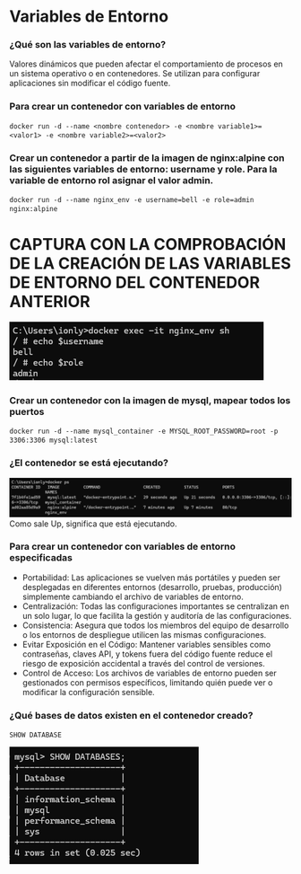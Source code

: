 # Variables de Entorno

### ¿Qué son las variables de entorno?
Valores dinámicos que pueden afectar el comportamiento de procesos en un sistema operativo o en contenedores. Se utilizan para configurar aplicaciones sin modificar el código fuente.

### Para crear un contenedor con variables de entorno

```
docker run -d --name <nombre contenedor> -e <nombre variable1>=<valor1> -e <nombre variable2>=<valor2>
```

### Crear un contenedor a partir de la imagen de nginx:alpine con las siguientes variables de entorno: username y role. Para la variable de entorno rol asignar el valor admin.

```
docker run -d --name nginx_env -e username=bell -e role=admin nginx:alpine
```

# CAPTURA CON LA COMPROBACIÓN DE LA CREACIÓN DE LAS VARIABLES DE ENTORNO DEL CONTENEDOR ANTERIOR

![alt text](image-1.png)

### Crear un contenedor con la imagen de mysql, mapear todos los puertos

```
docker run -d --name mysql_container -e MYSQL_ROOT_PASSWORD=root -p 3306:3306 mysql:latest
```

### ¿El contenedor se está ejecutando?

![alt text](image-2.png)
Como sale Up, significa que está ejecutando.


### Para crear un contenedor con variables de entorno especificadas
- Portabilidad: Las aplicaciones se vuelven más portátiles y pueden ser desplegadas en diferentes entornos (desarrollo, pruebas, producción) simplemente cambiando el archivo de variables de entorno.
- Centralización: Todas las configuraciones importantes se centralizan en un solo lugar, lo que facilita la gestión y auditoría de las configuraciones.
- Consistencia: Asegura que todos los miembros del equipo de desarrollo o los entornos de despliegue utilicen las mismas configuraciones.
- Evitar Exposición en el Código: Mantener variables sensibles como contraseñas, claves API, y tokens fuera del código fuente reduce el riesgo de exposición accidental a través del control de versiones.
- Control de Acceso: Los archivos de variables de entorno pueden ser gestionados con permisos específicos, limitando quién puede ver o modificar la configuración sensible.

### ¿Qué bases de datos existen en el contenedor creado?

```
SHOW DATABASE
```

![alt text](image-3.png)
